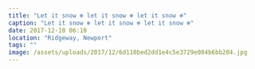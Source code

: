 ```yaml
---
title: "Let it snow ❄️ let it snow ❄️ let it snow ❄️"
caption: "Let it snow ❄️ let it snow ❄️ let it snow ❄️"
date: 2017-12-10 06:10
location: "Ridgeway, Newport"
tags: ""
image: /assets/uploads/2017/12/6d110bed2dd1e4c5e3729e084b6bb204.jpg
---
```

